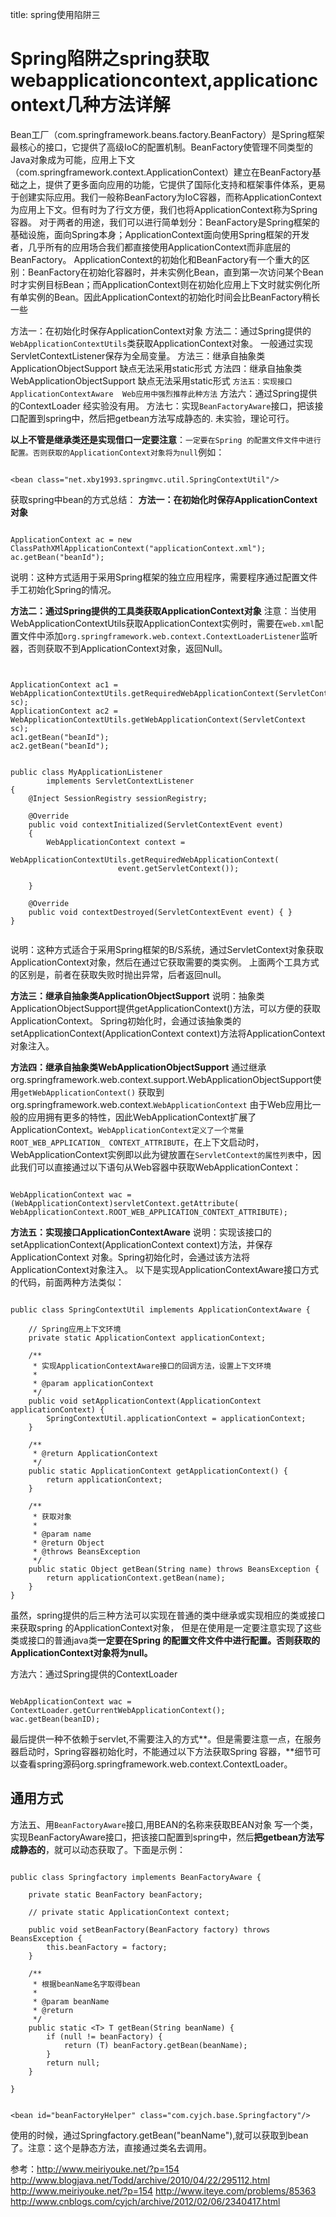 title: spring使用陷阱三 

#  Spring陷阱之spring获取webapplicationcontext,applicationcontext几种方法详解 
 Bean工厂（com.springframework.beans.factory.BeanFactory）是Spring框架最核心的接口，它提供了高级IoC的配置机制。BeanFactory使管理不同类型的Java对象成为可能，应用上下文（com.springframework.context.ApplicationContext）建立在BeanFactory基础之上，提供了更多面向应用的功能，它提供了国际化支持和框架事件体系，更易于创建实际应用。我们一般称BeanFactory为IoC容器，而称ApplicationContext为应用上下文。但有时为了行文方便，我们也将ApplicationContext称为Spring容器。
 对于两者的用途，我们可以进行简单划分：BeanFactory是Spring框架的基础设施，面向Spring本身；ApplicationContext面向使用Spring框架的开发者，几乎所有的应用场合我们都直接使用ApplicationContext而非底层的BeanFactory。
ApplicationContext的初始化和BeanFactory有一个重大的区别：BeanFactory在初始化容器时，并未实例化Bean，直到第一次访问某个Bean时才实例目标Bean；而ApplicationContext则在初始化应用上下文时就实例化所有单实例的Bean。因此ApplicationContext的初始化时间会比BeanFactory稍长一些

方法一：在初始化时保存ApplicationContext对象 
方法二：通过Spring提供的` WebApplicationContextUtils `类获取ApplicationContext对象。 一般通过实现ServletContextListener保存为全局变量。
方法三：继承自抽象类ApplicationObjectSupport 缺点无法采用static形式
方法四：继承自抽象类WebApplicationObjectSupport  缺点无法采用static形式
` 方法五：实现接口ApplicationContextAware  Web应用中强烈推荐此种方法 `
方法六：通过Spring提供的ContextLoader 经实验没有用。
方法七：实现` BeanFactoryAware `接口，把该接口配置到spring中，然后把getbean方法写成静态的. 未实验，理论可行。

**以上不管是继承类还是实现借口一定要注意**：` 一定要在Spring 的配置文件文件中进行配置。否则获取的ApplicationContext对象将为null `例如：
```

<bean class="net.xby1993.springmvc.util.SpringContextUtil"/>

```

获取spring中bean的方式总结： 
**方法一：在初始化时保存ApplicationContext对象**
```

ApplicationContext ac = new ClassPathXMlApplicationContext("applicationContext.xml"); 
ac.getBean("beanId"); 

``` 
说明：这种方式适用于采用Spring框架的独立应用程序，需要程序通过配置文件手工初始化Spring的情况。

**方法二：通过Spring提供的工具类获取ApplicationContext对象**
注意：当使用WebApplicationContextUtils获取ApplicationContext实例时，需要在` web.xml `配置文件中添加` org.springframework.web.context.ContextLoaderListener `监听器，否则获取不到ApplicationContext对象，返回Null。
```


ApplicationContext ac1 = WebApplicationContextUtils.getRequiredWebApplicationContext(ServletContext sc); 
ApplicationContext ac2 = WebApplicationContextUtils.getWebApplicationContext(ServletContext sc); 
ac1.getBean("beanId"); 
ac2.getBean("beanId"); 

``` 
```

public class MyApplicationListener
        implements ServletContextListener
{
    @Inject SessionRegistry sessionRegistry;
   
    @Override
    public void contextInitialized(ServletContextEvent event)
    {
        WebApplicationContext context =
                WebApplicationContextUtils.getRequiredWebApplicationContext(
                        event.getServletContext());
       
    }

    @Override
    public void contextDestroyed(ServletContextEvent event) { }
}


```
说明：这种方式适合于采用Spring框架的B/S系统，通过ServletContext对象获取ApplicationContext对象，然后在通过它获取需要的类实例。
上面两个工具方式的区别是，前者在获取失败时抛出异常，后者返回null。

**方法三：继承自抽象类ApplicationObjectSupport**
说明：抽象类ApplicationObjectSupport提供getApplicationContext()方法，可以方便的获取ApplicationContext。
Spring初始化时，会通过该抽象类的setApplicationContext(ApplicationContext context)方法将ApplicationContext 对象注入。

**方法四：继承自抽象类WebApplicationObjectSupport**
通过继承org.springframework.web.context.support.WebApplicationObjectSupport使用` getWebApplicationContext() ` 获取到org.springframework.web.context.` WebApplicationContext `
由于Web应用比一般的应用拥有更多的特性，因此WebApplicationContext扩展了ApplicationContext。` WebApplicationContext定义了一个常量ROOT_WEB_APPLICATION_ CONTEXT_ATTRIBUTE `，在上下文启动时，WebApplicationContext实例即以此为键放置在` ServletContext的属性列表 `中，因此我们可以直接通过以下语句从Web容器中获取WebApplicationContext：
```

WebApplicationContext wac = (WebApplicationContext)servletContext.getAttribute(
WebApplicationContext.ROOT_WEB_APPLICATION_CONTEXT_ATTRIBUTE);

```

**方法五：实现接口ApplicationContextAware**
说明：实现该接口的setApplicationContext(ApplicationContext context)方法，并保存ApplicationContext 对象。Spring初始化时，会通过该方法将ApplicationContext对象注入。
以下是实现ApplicationContextAware接口方式的代码，前面两种方法类似：
```

public class SpringContextUtil implements ApplicationContextAware {  
  
    // Spring应用上下文环境  
    private static ApplicationContext applicationContext;  
  
    /** 
     * 实现ApplicationContextAware接口的回调方法，设置上下文环境 
     *  
     * @param applicationContext 
     */  
    public void setApplicationContext(ApplicationContext applicationContext) {  
        SpringContextUtil.applicationContext = applicationContext;  
    }  
  
    /** 
     * @return ApplicationContext 
     */  
    public static ApplicationContext getApplicationContext() {  
        return applicationContext;  
    }  
  
    /** 
     * 获取对象 
     *  
     * @param name 
     * @return Object
     * @throws BeansException 
     */  
    public static Object getBean(String name) throws BeansException {  
        return applicationContext.getBean(name);  
    }  
}

```
虽然，spring提供的后三种方法可以实现在普通的类中继承或实现相应的类或接口来获取spring 的ApplicationContext对象，
但是在使用是一定要注意实现了这些类或接口的普通java类**一定要在Spring 的配置文件文件中进行配置。否则获取的ApplicationContext对象将为null。**

方法六：通过Spring提供的ContextLoader
```

WebApplicationContext wac = ContextLoader.getCurrentWebApplicationContext();
wac.getBean(beanID);

```
最后提供一种不依赖于servlet,不需要注入的方式**。但是需要注意一点，在服务器启动时，Spring容器初始化时，不能通过以下方法获取Spring 容器，**细节可以查看spring源码org.springframework.web.context.ContextLoader。

##  通用方式 
方法五、用` BeanFactoryAware `接口,用BEAN的名称来获取BEAN对象
写一个类，实现BeanFactoryAware接口，把该接口配置到spring中，然后**把getbean方法写成静态的**，就可以动态获取了。下面是示例： 
```

public class Springfactory implements BeanFactoryAware {  
  
    private static BeanFactory beanFactory;  
  
    // private static ApplicationContext context;  
  
    public void setBeanFactory(BeanFactory factory) throws BeansException {  
        this.beanFactory = factory;  
    }  
  
    /** 
     * 根据beanName名字取得bean 
     *  
     * @param beanName 
     * @return 
     */  
    public static <T> T getBean(String beanName) {  
        if (null != beanFactory) {  
            return (T) beanFactory.getBean(beanName);  
        }  
        return null;  
    }  
  
}  

```
```

<bean id="beanFactoryHelper" class="com.cyjch.base.Springfactory"/>

```
使用的时候，通过Springfactory.getBean("beanName"),就可以获取到bean了。注意：这个是静态方法，直接通过类名去调用。



参考：http://www.meiriyouke.net/?p=154
http://www.blogjava.net/Todd/archive/2010/04/22/295112.html
http://www.meiriyouke.net/?p=154
http://www.iteye.com/problems/85363
http://www.cnblogs.com/cyjch/archive/2012/02/06/2340417.html
